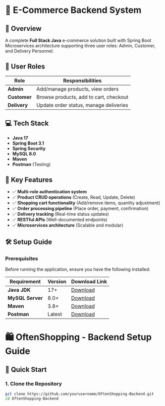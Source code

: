 # 🛒 E-Commerce Backend System

## 🚀 Overview
A complete **Full Stack Java** e-commerce solution built with Spring Boot Microservices architecture supporting three user roles: Admin, Customer, and Delivery Personnel.

## 👥 User Roles

| Role            | Responsibilities                          |
|-----------------|------------------------------------------|
| **Admin**       | Add/manage products, view orders         |
| **Customer**    | Browse products, add to cart, checkout   |
| **Delivery**    | Update order status, manage deliveries   |

## 💻 Tech Stack
- **Java 17**
- **Spring Boot 3.1**
- **Spring Security**
- **MySQL 8.0**
- **Maven**
- **Postman** (Testing)

## 🔑 Key Features
- ✅ **Multi-role authentication system** 
- ✅ **Product CRUD operations** (Create, Read, Update, Delete)
- ✅ **Shopping cart functionality** (Add/remove items, quantity adjustment)
- ✅ **Order processing pipeline** (Place order, payment, confirmation)
- ✅ **Delivery tracking** (Real-time status updates)
- ✅ **RESTful APIs** (Well-documented endpoints)
- ✅ **Microservices architecture** (Scalable and modular)

## 🛠 Setup Guide

### Prerequisites
Before running the application, ensure you have the following installed:

| Requirement       | Version | Download Link |
|-------------------|---------|---------------|
| **Java JDK**      | 17+     | [Download](https://www.oracle.com/java/technologies/javase/jdk17-archive-downloads.html) |
| **MySQL Server**  | 8.0+    | [Download](https://dev.mysql.com/downloads/mysql/) |
| **Maven**         | 3.8+    | [Download](https://maven.apache.org/download.cgi) |
| **Postman**       | Latest  | [Download](https://www.postman.com/downloads/) |


# 🛍 OftenShopping - Backend Setup Guide

## 🚀 Quick Start

### 1. Clone the Repository
```bash
git clone https://github.com/yourusername/OftenShopping-Backend.git
cd OftenShopping-Backend
